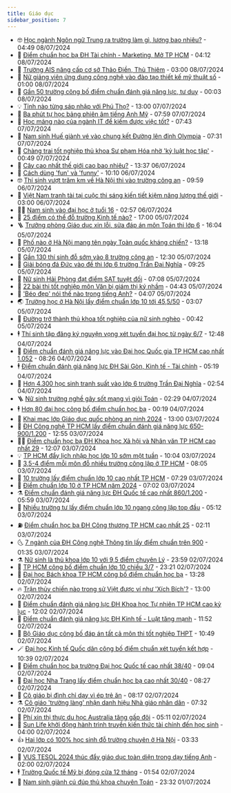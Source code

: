 ```yaml
---
title: Giáo dục
sidebar_position: 7
---
```


<!-- vnexpress-giao-duc:START -->
- 🤓 [Học ngành Ngôn ngữ Trung ra trường làm gì, lương bao nhiêu?](https://vnexpress.net/hoc-nganh-ngon-ngu-trung-ra-truong-lam-gi-luong-bao-nhieu-4760468.html) - 04:49 08/07/2024
- 🦆 [Điểm chuẩn học bạ ĐH Tài chính - Marketing, Mở TP HCM](https://vnexpress.net/diem-chuan-hoc-ba-dh-tai-chinh-marketing-mo-tp-hcm-4766726.html) - 04:12 08/07/2024
- 🦩 [Trường AIS nâng cấp cơ sở Thảo Điền, Thủ Thiêm](https://vnexpress.net/truong-ais-nang-cap-co-so-thao-dien-thu-thiem-4766641.html) - 03:00 08/07/2024
- 🌮 [Nữ giảng viên ứng dụng công nghệ vào đào tạo thiết kế mỹ thuật số](https://vnexpress.net/nu-giang-vien-ung-dung-cong-nghe-vao-dao-tao-thiet-ke-my-thuat-so-4763693.html) - 01:00 08/07/2024
- 🔭 [Gần 50 trường công bố điểm chuẩn đánh giá năng lực, tư duy](https://vnexpress.net/gan-50-truong-cong-bo-diem-chuan-danh-gia-nang-luc-tu-duy-4766598.html) - 00:03 08/07/2024
- 💡 [Tỉnh nào từng sáp nhập với Phú Thọ?](https://vnexpress.net/tinh-nao-tung-sap-nhap-voi-phu-tho-4767157.html) - 13:00 07/07/2024
- 🥰 [Ba phút tự học bảng phiên âm tiếng Anh Mỹ](https://vnexpress.net/ba-phut-tu-hoc-bang-phien-am-tieng-anh-my-4767123.html) - 07:59 07/07/2024
- 🐲 [Học mảng nào của ngành IT để kiếm được việc tốt?](https://vnexpress.net/hoc-mang-nao-cua-nganh-it-de-kiem-duoc-viec-tot-4765879.html) - 07:43 07/07/2024
- 🦒 [Nam sinh Huế giành vé vào chung kết Đường lên đỉnh Olympia](https://vnexpress.net/nam-sinh-hue-gianh-ve-vao-chung-ket-duong-len-dinh-olympia-4767111.html) - 07:31 07/07/2024
- 🦆 [Chàng trai tốt nghiệp thủ khoa Sư phạm Hóa nhờ &#39;kỷ luật học tập&#39;](https://vnexpress.net/chang-trai-tot-nghiep-thu-khoa-su-pham-hoa-nho-ky-luat-hoc-tap-4766507.html) - 00:49 07/07/2024
- 🧰 [Cây cao nhất thế giới cao bao nhiêu?](https://vnexpress.net/cay-cao-nhat-the-gioi-cao-bao-nhieu-4766939.html) - 13:37 06/07/2024
- 🐘 [Cách dùng &#39;fun&#39; và &#39;funny&#39;](https://vnexpress.net/cach-dung-fun-va-funny-4766887.html) - 10:10 06/07/2024
- 🤓 [Thí sinh vượt trăm km về Hà Nội thi vào trường công an](https://vnexpress.net/ky-thi-danh-gia-nang-luc-bo-cong-an-nam-2024-4766906.html) - 09:59 06/07/2024
- 🧰 [Việt Nam tranh tài tại cuộc thi sáng kiến tiết kiệm năng lượng thế giới](https://vnexpress.net/viet-nam-tranh-tai-tai-cuoc-thi-sang-kien-tiet-kiem-nang-luong-the-gioi-4766678.html) - 03:00 06/07/2024
- 🧑‍💻 [Nam sinh vào đại học ở tuổi 16](https://vnexpress.net/nam-sinh-vao-dai-hoc-o-tuoi-16-4758215.html) - 02:57 06/07/2024
- 🫶 [25 điểm có thể đỗ trường Kinh tế nào?](https://vnexpress.net/25-diem-co-the-do-truong-kinh-te-nao-4764474.html) - 17:00 05/07/2024
- 🪜 [Trưởng phòng Giáo dục xin lỗi, sửa đáp án môn Toán thi lớp 6](https://vnexpress.net/truong-phong-giao-duc-xin-loi-sua-dap-an-mon-toan-thi-lop-6-4766702.html) - 16:04 05/07/2024
- 🎊 [Phố nào ở Hà Nội mang tên ngày Toàn quốc kháng chiến?](https://vnexpress.net/pho-nao-o-ha-noi-mang-ten-ngay-toan-quoc-khang-chien-4766620.html) - 13:18 05/07/2024
- 🧐 [Gần 130 thí sinh đỗ sớm vào 8 trường công an](https://vnexpress.net/gan-130-thi-sinh-do-som-vao-8-truong-cong-an-4766638.html) - 12:30 05/07/2024
- 🌈 [Giải bóng đá Đức vào đề thi lớp 6 trường Trần Đại Nghĩa](https://vnexpress.net/de-thi-lop-6-truong-tran-dai-nghia-nam-2024-4766601.html) - 09:25 05/07/2024
- 🥰 [Nữ sinh Hải Phòng đạt điểm SAT tuyệt đối](https://vnexpress.net/nu-sinh-hai-phong-dat-diem-sat-tuyet-doi-4766246.html) - 07:08 05/07/2024
- 🎡 [22 bài thi tốt nghiệp môn Văn bị giám thị ký nhầm](https://vnexpress.net/22-bai-thi-tot-nghiep-mon-van-bi-giam-thi-ky-nham-4766465.html) - 04:43 05/07/2024
- 🎊 [&#39;Béo đẹp&#39; nói thế nào trong tiếng Anh?](https://vnexpress.net/beo-dep-noi-the-nao-trong-tieng-anh-4766125.html) - 04:07 05/07/2024
- 🌏 [Trường học ở Hà Nội lấy điểm chuẩn lớp 10 tới 45,5/50](https://vnexpress.net/truong-hoc-o-ha-noi-lay-diem-chuan-lop-10-toi-45-5-50-4766379.html) - 03:07 05/07/2024
- 🥸 [Đường trở thành thủ khoa tốt nghiệp của nữ sinh nghèo](https://vnexpress.net/duong-tro-thanh-thu-khoa-tot-nghiep-cua-nu-sinh-ngheo-4765587.html) - 00:42 05/07/2024
- 🕴 [Thí sinh tập đăng ký nguyện vọng xét tuyển đại học từ ngày 6/7](https://vnexpress.net/cach-dang-ky-xet-tuyen-nguyen-vong-dai-hoc-tu-6-7-4765518.html) - 12:48 04/07/2024
- 💂 [Điểm chuẩn đánh giá năng lực vào Đại học Quốc gia TP HCM cao nhất 1.052](https://vnexpress.net/diem-chuan-danh-gia-nang-luc-vao-dai-hoc-quoc-gia-tp-hcm-cao-nhat-1-052-4766002.html) - 08:26 04/07/2024
- 🕴 [Điểm chuẩn đánh giá năng lực ĐH Sài Gòn, Kinh tế - Tài chính](https://vnexpress.net/diem-chuan-danh-gia-nang-luc-dh-sai-gon-kinh-te-tai-chinh-4765874.html) - 05:19 04/07/2024
- 🌋 [Hơn 4.300 học sinh tranh suất vào lớp 6 trường Trần Đại Nghĩa](https://vnexpress.net/hon-4-300-hoc-sinh-tranh-suat-vao-lop-6-truong-tran-dai-nghia-4765940.html) - 02:54 04/07/2024
- 🪜 [Nữ sinh trường nghề gây sốt mạng vì giỏi Toán](https://vnexpress.net/nu-sinh-truong-nghe-gay-sot-mang-vi-gioi-toan-4764213.html) - 02:29 04/07/2024
- 🕴 [Hơn 80 đại học công bố điểm chuẩn học bạ](https://vnexpress.net/diem-chuan-hoc-ba-80-truong-dai-hoc-4764736.html) - 00:19 04/07/2024
- 🎃 [Khai mạc lớp Giáo dục quốc phòng an ninh 2024](https://vnexpress.net/khai-mac-lop-giao-duc-quoc-phong-an-ninh-2024-4764896.html) - 13:00 03/07/2024
- 🦏 [ĐH Công nghệ TP HCM lấy điểm chuẩn đánh giá năng lực 650-900/1.200](https://vnexpress.net/diem-chuan-danh-gia-nang-luc-dai-hoc-cong-nghe-tp-hcm-hutech-2024-4765849.html) - 12:55 03/07/2024
- 🧑‍🏫 [Điểm chuẩn học bạ ĐH Khoa học Xã hội và Nhân văn TP HCM cao nhất 29](https://vnexpress.net/diem-chuan-danh-gia-nang-luc-dai-hoc-khoa-hoc-xa-hoi-va-nhan-van-tp-hcm-2024-4765834.html) - 12:07 03/07/2024
- 💡 [TP HCM đẩy lịch nhập học lớp 10 sớm một tuần](https://vnexpress.net/huong-dan-nhap-hoc-lop-10-cong-lap-tp-hcm-nam-2024-4765778.html) - 10:04 03/07/2024
- 🐎 [3,5-4 điểm mỗi môn đỗ nhiều trường công lập ở TP HCM](https://vnexpress.net/top-10-truong-lay-diem-chuan-lop-10-thap-nhat-tp-hcm-2024-4765616.html) - 08:05 03/07/2024
- 🧰 [10 trường lấy điểm chuẩn lớp 10 cao nhất TP HCM](https://vnexpress.net/10-truong-lay-diem-chuan-lop-10-cao-nhat-tp-hcm-nam-2024-4765578.html) - 07:29 03/07/2024
- 🙉 [Điểm chuẩn lớp 10 ở TP HCM năm 2024](https://vnexpress.net/diem-chuan-lop-10-tai-tp-hcm-nam-2024-4765523.html) - 07:02 03/07/2024
- ⚗️ [Điểm chuẩn đánh giá năng lực ĐH Quốc tế cao nhất 860/1.200](https://vnexpress.net/diem-chuan-danh-gia-nang-luc-dai-hoc-quoc-te-cao-nhat-860-4765651.html) - 05:59 03/07/2024
- 🌝 [Nhiều trường tư lấy điểm chuẩn lớp 10 ngang công lập top đầu](https://vnexpress.net/nhieu-truong-tu-lay-diem-chuan-lop-10-ngang-cong-lap-top-dau-4765510.html) - 05:12 03/07/2024
- ⛽️ [Điểm chuẩn học bạ ĐH Công thương TP HCM cao nhất 25](https://vnexpress.net/diem-chuan-hoc-ba-dai-hoc-cong-thuong-tp-hcm-2024-4765506.html) - 02:11 03/07/2024
- 🌜 [7 ngành của ĐH Công nghệ Thông tin lấy điểm chuẩn trên 900](https://vnexpress.net/7-nganh-cua-dh-cong-nghe-thong-tin-lay-diem-chuan-tren-900-4765428.html) - 01:35 03/07/2024
- ⚗️ [Nữ sinh là thủ khoa lớp 10 với 9,5 điểm chuyên Lý](https://vnexpress.net/nu-sinh-la-thu-khoa-lop-10-voi-9-5-diem-chuyen-ly-4765191.html) - 23:59 02/07/2024
- 🧰 [TP HCM công bố điểm chuẩn lớp 10 chiều 3/7](https://vnexpress.net/tp-hcm-cong-bo-diem-chuan-lop-10-chieu-3-7-4765389.html) - 23:21 02/07/2024
- 🤗 [Đại học Bách khoa TP HCM công bố điểm chuẩn học bạ](https://vnexpress.net/diem-chuan-xet-tuyen-som-dai-hoc-bach-khoa-tp-hcm-2024-4765393.html) - 13:28 02/07/2024
- 🔥 [Trận thủy chiến nào trong sử Việt được ví như &#39;Xích Bích&#39;?](https://vnexpress.net/tran-thuy-chien-nao-trong-su-viet-duoc-vi-nhu-xich-bich-4764938.html) - 13:00 02/07/2024
- 💪 [Điểm chuẩn đánh giá năng lực ĐH Khoa học Tự nhiên TP HCM cao kỷ lục](https://vnexpress.net/diem-chuan-danh-gia-nang-luc-dh-khoa-hoc-tu-nhien-tp-hcm-cao-ky-luc-4765376.html) - 12:02 02/07/2024
- 💂 [Điểm chuẩn đánh giá năng lực ĐH Kinh tế - Luật tăng mạnh](https://vnexpress.net/diem-chuan-danh-gia-nang-luc-dai-hoc-kinh-te-luat-2024-tang-manh-4765292.html) - 11:52 02/07/2024
- 🌮 [Bộ Giáo dục công bố đáp án tất cả môn thi tốt nghiệp THPT](https://vnexpress.net/dap-an-de-thi-tat-ca-mon-thi-tot-nghiep-thpt-2024-cua-bo-giao-duc-va-dao-tao-4765080.html) - 10:49 02/07/2024
- 🪄 [Đại học Kinh tế Quốc dân công bố điểm chuẩn xét tuyển kết hợp](https://vnexpress.net/diem-chuan-xet-tuyen-som-dai-hoc-kinh-te-quoc-dan-2024-4765350.html) - 10:39 02/07/2024
- 🎡 [Điểm chuẩn học bạ trường Đại học Quốc tế cao nhất 38/40](https://vnexpress.net/diem-chuan-hoc-ba-dai-hoc-quoc-te-dai-hoc-quoc-gia-tp-hcm-2024-4765248.html) - 09:04 02/07/2024
- 🌈 [Đại học Nha Trang lấy điểm chuẩn học bạ cao nhất 30/40](https://vnexpress.net/dai-hoc-nha-trang-lay-diem-chuan-hoc-ba-cao-nhat-30-40-4765255.html) - 08:27 02/07/2024
- 🎊 [Cô giáo bị đình chỉ dạy vì ép trẻ ăn](https://vnexpress.net/co-giao-bi-dinh-chi-day-vi-ep-tre-an-4765213.html) - 08:17 02/07/2024
- ⚗️ [Cô giáo &#39;trường làng&#39; nhận danh hiệu Nhà giáo nhân dân](https://vnexpress.net/co-giao-truong-lang-nhan-danh-hieu-nha-giao-nhan-dan-4764444.html) - 07:32 02/07/2024
- 🌁 [Phí xin thị thực du học Australia tăng gấp đôi](https://vnexpress.net/phi-xin-thi-thuc-du-hoc-australia-tang-gap-doi-4764924.html) - 05:11 02/07/2024
- 🦏 [Sun Life khởi động hành trình truyền kiến thức tài chính đến học sinh](https://vnexpress.net/sun-life-khoi-dong-hanh-trinh-truyen-kien-thuc-tai-chinh-den-hoc-sinh-4763892.html) - 04:00 02/07/2024
- 👍 [Hai lớp có 100% học sinh đỗ trường chuyên ở Hà Nội](https://vnexpress.net/hai-lop-co-100-hoc-sinh-do-truong-chuyen-o-ha-noi-4764512.html) - 03:33 02/07/2024
- 🌈 [VUS TESOL 2024 thúc đẩy giáo dục toàn diện trong dạy tiếng Anh](https://vnexpress.net/vus-tesol-2024-thuc-day-giao-duc-toan-dien-trong-day-tieng-anh-4764852.html) - 02:00 02/07/2024
- 🕴 [Trường Quốc tế Mỹ bị đóng cửa 12 tháng](https://vnexpress.net/truong-quoc-te-my-bi-dong-cua-12-thang-4765029.html) - 01:54 02/07/2024
- 🧰 [Nam sinh giành cú đúp thủ khoa chuyên Toán](https://vnexpress.net/nam-sinh-gianh-cu-dup-thu-khoa-chuyen-toan-4764592.html) - 23:32 01/07/2024<!-- vnexpress-giao-duc:END -->

